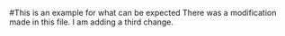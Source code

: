 #This is an example for what can be expected 
There was a modification made in this file. 
I am adding a third change.
